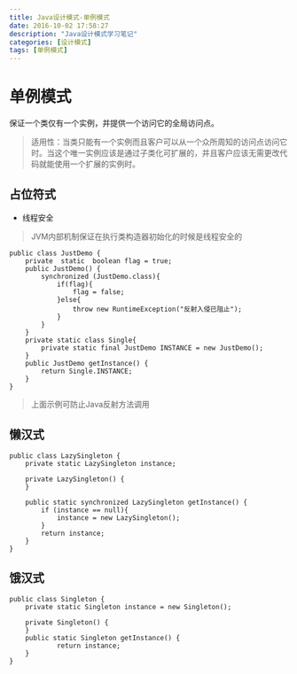 ```yaml
---
title: Java设计模式-单例模式
date: 2016-10-02 17:58:27
description: "Java设计模式学习笔记"
categories: [设计模式]
tags: [单例模式]
---
```

# 单例模式
保证一个类仅有一个实例，并提供一个访问它的全局访问点。

>适用性：当类只能有一个实例而且客户可以从一个众所周知的访问点访问它时。当这个唯一实例应该是通过子类化可扩展的，并且客户应该无需更改代码就能使用一个扩展的实例时。

## 占位符式

- 线程安全
> JVM内部机制保证在执行类构造器初始化的时候是线程安全的

```
public class JustDemo {
    private  static  boolean flag = true;
    public JustDemo() {
        synchronized (JustDemo.class){
            if(flag){
                flag = false;
            }else{
                throw new RuntimeException("反射入侵已阻止");
            }
        }
    }
    private static class Single{
        private static final JustDemo INSTANCE = new JustDemo();
    }
    public JustDemo getInstance() {
        return Single.INSTANCE;
    }
}
```
> 上面示例可防止Java反射方法调用

## 懒汉式

```
public class LazySingleton {
    private static LazySingleton instance;

    private LazySingleton() {
    }

    public static synchronized LazySingleton getInstance() {
        if (instance == null){
            instance = new LazySingleton();
        }
        return instance;
    }
}
```


## 饿汉式
```
public class Singleton {
    private static Singleton instance = new Singleton();

    private Singleton() {
    }
    public static Singleton getInstance() {
            return instance;
    }
}
```

